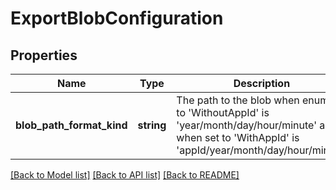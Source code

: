 # ExportBlobConfiguration

## Properties
Name | Type | Description | Notes
------------ | ------------- | ------------- | -------------
**blob_path_format_kind** | **string** | The path to the blob when enum set to &#39;WithoutAppId&#39; is &#39;year/month/day/hour/minute&#39; and when set to &#39;WithAppId&#39; is &#39;appId/year/month/day/hour/minute&#39; | [optional] 

[[Back to Model list]](../README.md#documentation-for-models) [[Back to API list]](../README.md#documentation-for-api-endpoints) [[Back to README]](../README.md)

